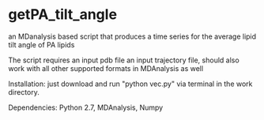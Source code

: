 # getPA_tilt_angle
an MDanalysis based script that produces a time series for the average lipid tilt angle of PA lipids

The script requires an input pdb file an input trajectory file, should also work with all other supported formats in MDAnalysis as well

Installation: just download and run "python vec.py" via terminal in the work directory.

Dependencies: Python 2.7, MDAnalysis, Numpy
